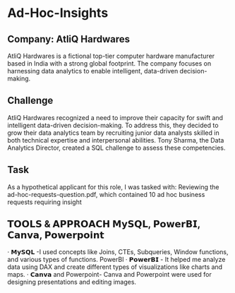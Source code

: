 # Ad-Hoc-Insights
## Company: AtliQ Hardwares
AtliQ Hardwares is a fictional top-tier computer hardware manufacturer based in India with a strong global footprint. The company focuses on harnessing data analytics to enable intelligent, data-driven decision-making.
## Challenge
AtliQ Hardwares recognized a need to improve their capacity for swift and intelligent data-driven decision-making. To address this, they decided to grow their data analytics team by recruiting junior data analysts skilled in both technical expertise and interpersonal abilities. Tony Sharma, the Data Analytics Director, created a SQL challenge to assess these competencies.
## Task
As a hypothetical applicant for this role, I was tasked with:
Reviewing the ad-hoc-requests-question.pdf, which contained 10 ad hoc business requests requiring insight
## 𝗧𝗢𝗢𝗟𝗦 & 𝗔𝗣𝗣𝗥𝗢𝗔𝗖𝗛 𝗠𝘆𝗦𝗤𝗟, 𝗣𝗼𝘄𝗲𝗿𝗕𝗜, 𝗖𝗮𝗻𝘃𝗮, 𝗣𝗼𝘄𝗲𝗿𝗽𝗼𝗶𝗻𝘁
· 𝗠𝘆𝗦𝗤𝗟 -I used concepts like Joins, CTEs, Subqueries, Window functions, and various types of functions. PowerBI
· 𝗣𝗼𝘄𝗲𝗿𝗕𝗜 - It helped me analyze data using DAX and create different types of visualizations like charts and maps.
· 𝗖𝗮𝗻𝘃𝗮 and Powerpoint- Canva and Powerpoint were used for designing presentations and editing images.








